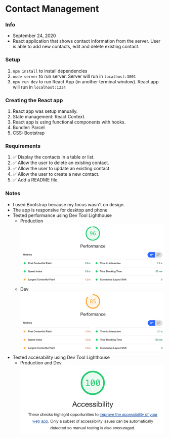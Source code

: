 # Contact Management

### Info

- September 24, 2020
- React application that shows contact information from the server. User is able to add new contacts, edit and delete existing contact.

### Setup

1. `npm install` to install dependencies
2. `node server` to run server. Server will run in `localhost:3001`
3. `npm run dev` to run React App (in another terminal window). React app will run in `localhost:1234`

### Creating the React app

1. React app was setup manually.
2. State management: React Context.
3. React app is using functional components with hooks.
4. Bundler: Parcel
5. CSS: Bootstrap

### Requirements

1. ✅ Display the contacts in a table or list.
2. ✅ Allow the user to delete an existing contact.
3. ✅ Allow the user to update an existing contact.
4. ✅ Allow the user to create a new contact.
5. ✅ Add a README file.

### Notes

- I used Bootstrap because my focus wasn't on design.
- The app is responsive for desktop and phone
- Tested performance using Dev Tool Lighthouse
  - Production ![Performance Production](./assets/PerformanceProduction.png)
  - Dev ![Performance Dev](./assets/PerformanceDev.png)
- Tested accesability using Dev Tool Lighthouse
  - Production and Dev ![Accessibility](./assets/Accessibility.png)

